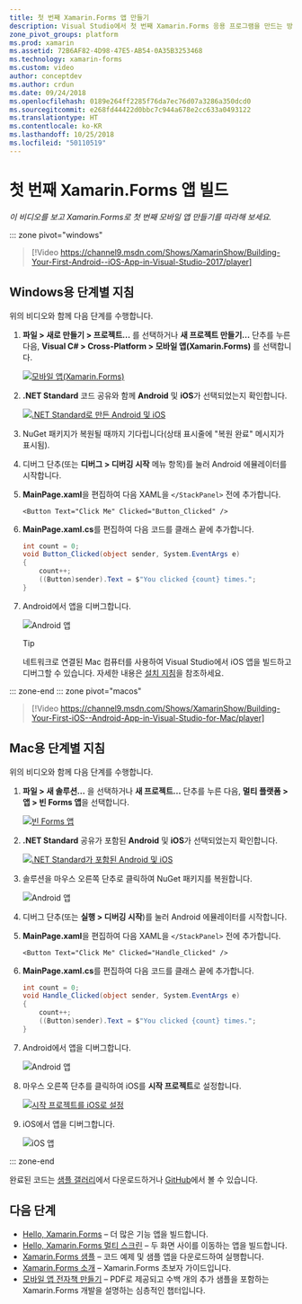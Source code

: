 ```yaml
---
title: 첫 번째 Xamarin.Forms 앱 만들기
description: Visual Studio에서 첫 번째 Xamarin.Forms 응용 프로그램을 만드는 방법을 보여주는 비디오 가이드입니다.
zone_pivot_groups: platform
ms.prod: xamarin
ms.assetid: 72B6AF82-4D98-47E5-AB54-0A35B3253468
ms.technology: xamarin-forms
ms.custom: video
author: conceptdev
ms.author: crdun
ms.date: 09/24/2018
ms.openlocfilehash: 0189e264ff2285f76da7ec76d07a3286a350dcd0
ms.sourcegitcommit: e268fd44422d0bbc7c944a678e2cc633a0493122
ms.translationtype: HT
ms.contentlocale: ko-KR
ms.lasthandoff: 10/25/2018
ms.locfileid: "50110519"
---
```

# <a name="build-your-first-xamarinforms-app"></a>첫 번째 Xamarin.Forms 앱 빌드

_이 비디오를 보고 Xamarin.Forms로 첫 번째 모바일 앱 만들기를 따라해 보세요._

::: zone pivot="windows"

> [!Video https://channel9.msdn.com/Shows/XamarinShow/Building-Your-First-Android--iOS-App-in-Visual-Studio-2017/player]

## <a name="step-by-step-instructions-for-windows"></a>Windows용 단계별 지침

위의 비디오와 함께 다음 단계를 수행합니다.

1. **파일 > 새로 만들기 > 프로젝트...** 를 선택하거나 **새 프로젝트 만들기...** 단추를 누른 다음, **Visual C# > Cross-Platform > 모바일 앱(Xamarin.Forms)** 를 선택합니다.

    [![모바일 앱(Xamarin.Forms)](images/win/01-sml.png)](images/win/01.png#lightbox)

2. **.NET Standard** 코드 공유와 함께 **Android** 및 **iOS**가 선택되었는지 확인합니다.

    [![.NET Standard로 만든 Android 및 iOS](images/win/02-sml.png)](images/win/02.png#lightbox)

3. NuGet 패키지가 복원될 때까지 기다립니다(상태 표시줄에 "복원 완료" 메시지가 표시됨).

4. 디버그 단추(또는 **디버그 > 디버깅 시작** 메뉴 항목)를 눌러 Android 에뮬레이터를 시작합니다.

5. **MainPage.xaml**을 편집하여 다음 XAML을 `</StackPanel>` 전에 추가합니다.

    ```xaml
    <Button Text="Click Me" Clicked="Button_Clicked" />
    ```

6. **MainPage.xaml.cs**를 편집하여 다음 코드를 클래스 끝에 추가합니다.

    ```csharp
    int count = 0;
    void Button_Clicked(object sender, System.EventArgs e)
    {
        count++;
        ((Button)sender).Text = $"You clicked {count} times.";
    }
    ```

7. Android에서 앱을 디버그합니다.

    ![Android 앱](images/win/07-sml.png)

    > [!TIP]
    > 네트워크로 연결된 Mac 컴퓨터를 사용하여 Visual Studio에서 iOS 앱을 빌드하고 디버그할 수 있습니다. 자세한 내용은 [설치 지침](~/ios/get-started/installation/windows/index.md)을 참조하세요.

::: zone-end
::: zone pivot="macos"

> [!Video https://channel9.msdn.com/Shows/XamarinShow/Building-Your-First-iOS--Android-App-in-Visual-Studio-for-Mac/player]

## <a name="step-by-step-instructions-for-mac"></a>Mac용 단계별 지침

위의 비디오와 함께 다음 단계를 수행합니다.

1. **파일 > 새 솔루션...** 을 선택하거나 **새 프로젝트...** 단추를 누른 다음, **멀티 플랫폼 > 앱 > 빈 Forms 앱**을 선택합니다.

    [![빈 Forms 앱](images/01-sml.png)](images/01.png#lightbox)

2. **.NET Standard** 공유가 포함된 **Android** 및 **iOS**가 선택되었는지 확인합니다.

    [![.NET Standard가 포함된 Android 및 iOS](images/02-sml.png)](images/02.png#lightbox)

3. 솔루션을 마우스 오른쪽 단추로 클릭하여 NuGet 패키지를 복원합니다.

    ![Android 앱](images/03-sml.png)

4. 디버그 단추(또는 **실행 > 디버깅 시작**)를 눌러 Android 에뮬레이터를 시작합니다.

5. **MainPage.xaml**을 편집하여 다음 XAML을 `</StackPanel>` 전에 추가합니다.

    ```xaml
    <Button Text="Click Me" Clicked="Handle_Clicked" />
    ```

6. **MainPage.xaml.cs**를 편집하여 다음 코드를 클래스 끝에 추가합니다.

    ```csharp
    int count = 0;
    void Handle_Clicked(object sender, System.EventArgs e)
    {
        count++;
        ((Button)sender).Text = $"You clicked {count} times.";
    }
    ```

7. Android에서 앱을 디버그합니다.

    ![Android 앱](images/07-sml.png)

8. 마우스 오른쪽 단추를 클릭하여 iOS를 **시작 프로젝트**로 설정합니다.

    [![시작 프로젝트를 iOS로 설정](images/08-sml.png)](images/08.png#lightbox)

9. iOS에서 앱을 디버그합니다.

    ![iOS 앱](images/09-sml.png)

::: zone-end

완료된 코드는 [샘플 갤러리](https://developer.xamarin.com/samples/xamarin-forms/GetStarted/FirstApp/)에서 다운로드하거나 [GitHub](https://github.com/xamarin/xamarin-forms-samples/tree/master/GetStarted/FirstApp)에서 볼 수 있습니다.

## <a name="next-steps"></a>다음 단계

- [Hello, Xamarin.Forms](~/xamarin-forms/get-started/hello-xamarin-forms/index.md) &ndash; 더 많은 기능 앱을 빌드합니다.
- [Hello, Xamarin.Forms 멀티 스크린](~/xamarin-forms/get-started/hello-xamarin-forms-multiscreen/index.md) &ndash; 두 화면 사이를 이동하는 앱을 빌드합니다.
- [Xamarin.Forms 샘플](~/xamarin-forms/samples/index.yml) &ndash; 코드 예제 및 샘플 앱을 다운로드하여 실행합니다.
- [Xamarin.Forms 소개](~/xamarin-forms/get-started/introduction-to-xamarin-forms.md) &ndash; Xamarin.Forms 초보자 가이드입니다.
- [모바일 앱 전자책 만들기](~/xamarin-forms/creating-mobile-apps-xamarin-forms/index.md) &ndash; PDF로 제공되고 수백 개의 추가 샘플을 포함하는 Xamarin.Forms 개발을 설명하는 심층적인 챕터입니다.
